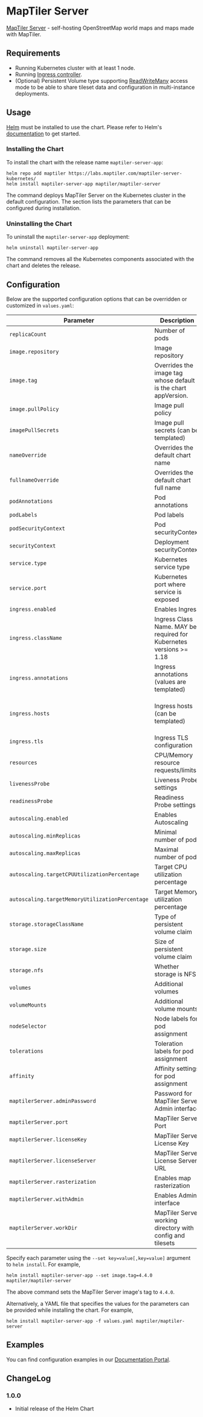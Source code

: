 # MapTiler Server

[MapTiler Server](https://www.maptiler.com/server/) - self-hosting OpenStreetMap world maps and maps made with MapTiler.

## Requirements

- Running Kubernetes cluster with at least 1 node.
- Running [Ingress controller](https://kubernetes.io/docs/concepts/services-networking/ingress-controllers/).
- (Optional) Persistent Volume type supporting [ReadWriteMany](https://kubernetes.io/docs/concepts/storage/persistent-volumes/#access-modes) access mode to be able to share tileset data and configuration in multi-instance deployments.

## Usage

[Helm](https://helm.sh) must be installed to use the chart.
Please refer to Helm's [documentation](https://helm.sh/docs/) to get started.

### Installing the Chart

To install the chart with the release name `maptiler-server-app`:

```console
helm repo add maptiler https://labs.maptiler.com/maptiler-server-kubernetes/
helm install maptiler-server-app maptiler/maptiler-server
```

The command deploys MapTiler Server on the Kubernetes cluster in the default configuration. The section lists the parameters that can be configured during installation.

### Uninstalling the Chart

To uninstall the `maptiler-server-app` deployment:

```console
helm uninstall maptiler-server-app
```

The command removes all the Kubernetes components associated with the chart and deletes the release.

## Configuration

Below are the supported configuration options that can be overridden or customized in `values.yaml`:

| Parameter                                 | Description                                   | Default                                                 |
|-------------------------------------------|-----------------------------------------------|---------------------------------------------------------|
| `replicaCount`                            | Number of pods                                | `1`                                                     |
| `image.repository`                        | Image repository                              | `maptiler/server`                                       |
| `image.tag`                               | Overrides the image tag whose default is the chart appVersion. | `""`                                   |
| `image.pullPolicy`                        | Image pull policy                             | `IfNotPresent`                                          |
| `imagePullSecrets`                        | Image pull secrets (can be templated)         | `[]`                                                    |
| `nameOverride`                            | Overrides the default chart name              | `""`                                                    |
| `fullnameOverride`                        | Overrides the default chart full name         | `""`                                                    |
| `podAnnotations`                          | Pod annotations                               | `{}`                                                    |
| `podLabels`                               | Pod labels                                    | `{}`                                                    |
| `podSecurityContext`                      | Pod securityContext                           | `{}`                                                    |
| `securityContext`                         | Deployment securityContext                    | `{}`                                                    |
| `service.type`                            | Kubernetes service type                       | `ClusterIP`                                             |
| `service.port`                            | Kubernetes port where service is exposed      | `80`                                                    |
| `ingress.enabled`                         | Enables Ingress                               | `false`                                                 |
| `ingress.className`                       | Ingress Class Name. MAY be required for Kubernetes versions >= 1.18 | `""`                              |
| `ingress.annotations`                     | Ingress annotations (values are templated)    | `{}`                                                    |
| `ingress.hosts`                           | Ingress hosts (can be templated)              | `{ "hosts": [{ "host": "maps.company.com", "paths": [{ "path": "/", "pathType": "ImplementationSpecific"}] }] }` |
| `ingress.tls`                             | Ingress TLS configuration                     | `[]`                                                    |
| `resources`                               | CPU/Memory resource requests/limits           | `{}`                                                    |
| `livenessProbe`                           | Liveness Probe settings                       | `{ "httpGet": { "path": "/", "port": http } }`          |
| `readinessProbe`                          | Readiness Probe settings                      | `{ "httpGet": { "path": "/", "port": http } }`          |
| `autoscaling.enabled`                     | Enables Autoscaling                           | `false`                                                 |
| `autoscaling.minReplicas`                 | Minimal number of pods                        | `1`                                                     |
| `autoscaling.maxReplicas`                 | Maximal number of pods                        | `100`                                                   |
| `autoscaling.targetCPUUtilizationPercentage` | Target CPU utilization percentage          | `80`                                                    |
| `autoscaling.targetMemoryUtilizationPercentage` | Target Memory utilization percentage    | `nil`                                                   |
| `storage.storageClassName`                | Type of persistent volume claim               | `manual`                                                |
| `storage.size`                            | Size of persistent volume claim               | `20Gi`                                                  |
| `storage.nfs`                             | Whether storage is NFS                        | `false`                                                 |
| `volumes`                                 | Additional volumes                            | `[]`                                                    |
| `volumeMounts`                            | Additional volume mounts                      | `[]`                                                    |
| `nodeSelector`                            | Node labels for pod assignment                | `{}`                                                    |
| `tolerations`                             | Toleration labels for pod assignment          | `[]`                                                    |
| `affinity`                                | Affinity settings for pod assignment          | `{}`                                                    |
| `maptilerServer.adminPassword`            | Password for MapTiler Server Admin interface  | `admin123`                                              |
| `maptilerServer.port`                     | MapTiler Server Port                          | `3650`                                                  |
| `maptilerServer.licenseKey`               | MapTiler Server License Key                   | `""`                                                    |
| `maptilerServer.licenseServer`            | MapTiler Server License Server URL            | `""`                                                    |
| `maptilerServer.rasterization`            | Enables map rasterization                     | `true`                                                  |
| `maptilerServer.withAdmin`                | Enables Admin interface                       | `true`                                                  |
| `maptilerServer.workDir`                  | MapTiler Server working directory with config and tilesets | `/data`                                                  |

Specify each parameter using the `--set key=value[,key=value]` argument to `helm install`. For example,

```console
helm install maptiler-server-app --set image.tag=4.4.0 maptiler/maptiler-server
```

The above command sets the MapTiler Server image's tag to `4.4.0`.

Alternatively, a YAML file that specifies the values for the parameters can be provided while installing the chart. For example,

```console
helm install maptiler-server-app -f values.yaml maptiler/maptiler-server
```

## Examples

You can find configuration examples in our [Documentation Portal](https://documentation.maptiler.com/hc/en-us/categories/22658073695889-Map-Server).

## ChangeLog

### 1.0.0

- Initial release of the Helm Chart
